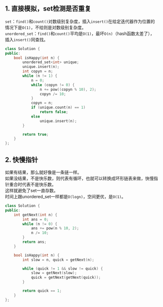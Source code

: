 ## 1. 直接模拟，set检测是否重复
`set`：`find()`和`count()`对数级别复杂度，插入`insert()`在给定迭代器作为位置的情况下是`O(1)`，不给则是对数级别复杂度。  
`unordered_set`：`find()`和`count()`平均是`O(1)`，最坏`O(n)`（hash函数太差了），插入`insert()`同查找。  
```cpp
class Solution {
public:
    bool isHappy(int n) {
        unordered_set<int> unique;
        unique.insert(n);
        int copyn = n;
        while (n != 1) {
            n = 0;
            while (copyn != 0) {
                n += pow((copyn % 10), 2);
                copyn /= 10;
            }
            copyn = n;
            if (unique.count(n) == 1)
                return false;
            else
                unique.insert(n);
        }

        return true;
    }
};
```
  
## 2. 快慢指针
如果有结果，那么就好像是一条链一样。  
如果没结果，不是快乐数，则代表有循环，也就可以转换成环形链表来做，快慢指针重合时代表不是快乐数。  
这样就避免了set一直存数。  
时间上跟unordered_set一样都是`O(logn)`，空间更优，是`O(1)`。  
```cpp
class Solution {
public:
    int getNext(int n) {
        int ans = 0;
        while (n != 0) {
            ans += pow(n % 10, 2);
            n /= 10;
        }
        return ans;
    }

    bool isHappy(int n) {
        int slow = n, quick = getNext(n);

        while (quick != 1 && slow != quick) {
            slow = getNext(slow);
            quick = getNext(getNext(quick));
        }

        return quick == 1;
    }
};
```
